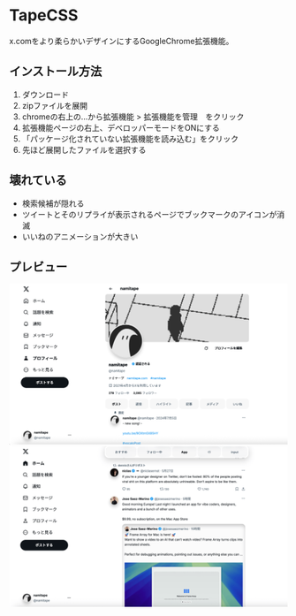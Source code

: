# TapeCSS
x.comをより柔らかいデザインにするGoogleChrome拡張機能。

## インストール方法
1. ダウンロード
2. zipファイルを展開
3. chromeの右上の...から拡張機能 > 拡張機能を管理　をクリック
4. 拡張機能ページの右上、デベロッパーモードをONにする
5. 「パッケージ化されていない拡張機能を読み込む」をクリック
6. 先ほど展開したファイルを選択する

## 壊れている
- 検索候補が隠れる
- ツイートとそのリプライが表示されるページでブックマークのアイコンが消滅
- いいねのアニメーションが大きい


## プレビュー
![screenshot1](images/screen1.png)
![screenshot2](images/screen2.png)


